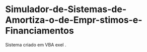 # Simulador-de-Sistemas-de-Amortiza-o-de-Empr-stimos-e-Financiamentos
Sistema criado  em VBA exel .
